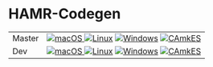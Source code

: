 # HAMR-Codegen

<table>
<tr><td>Master</td>
<td> 
  <a href="https://github.com/sireum/hamr-codegen/actions/workflows/CI-macOS.yml?query=branch%3Amaster"><img src="https://github.com/sireum/hamr-codegen/actions/workflows/CI-macOS.yml/badge.svg" alt="macOS"> </a>
  <a href="https://github.com/sireum/hamr-codegen/actions/workflows/CI_linux.yml?query=branch%3Amaster"><img src="https://github.com/sireum/hamr-codegen/actions/workflows/CI_linux.yml/badge.svg" alt="Linux"></a>
  <a href="https://github.com/sireum/hamr-codegen/actions/workflows/CI-windows.yml?query=branch%3Amaster"><img src="https://github.com/sireum/hamr-codegen/actions/workflows/CI-windows.yml/badge.svg" alt="Windows"></a>
  <a href="https://github.com/sireum/hamr-codegen/actions/workflows/CI-camkes.yml?query=branch%3Amaster"><img src="https://github.com/sireum/hamr-codegen/actions/workflows/CI-camkes.yml/badge.svg" alt="CAmkES"></a>
<tr><td>Dev</td>
<td>
  <a href="https://github.com/sireum/hamr-codegen/actions/workflows/CI-macOS.yml?query=branch%3Adev"><img src="https://github.com/sireum/hamr-codegen/actions/workflows/CI-macOS.yml/badge.svg?branch=dev" alt="macOS"> </a>
  <a href="https://github.com/sireum/hamr-codegen/actions/workflows/CI_linux.yml?query=branch%3Adev"><img src="https://github.com/sireum/hamr-codegen/actions/workflows/CI_linux.yml/badge.svg?branch=dev" alt="Linux"></a>
  <a href="https://github.com/sireum/hamr-codegen/actions/workflows/CI-windows.yml?query=branch%3Adev"><img src="https://github.com/sireum/hamr-codegen/actions/workflows/CI-windows.yml/badge.svg?branch=dev" alt="Windows"></a>
  <a href="https://github.com/sireum/hamr-codegen/actions/workflows/CI-camkes.yml?query=branch%3Adev"><img src="https://github.com/sireum/hamr-codegen/actions/workflows/CI-camkes.yml/badge.svg?branch=dev" alt="CAmkES"></a>
</td></tr></table>
